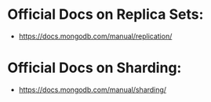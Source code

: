 # Official Docs on Replica Sets:

-   https://docs.mongodb.com/manual/replication/

# Official Docs on Sharding:

-   https://docs.mongodb.com/manual/sharding/
